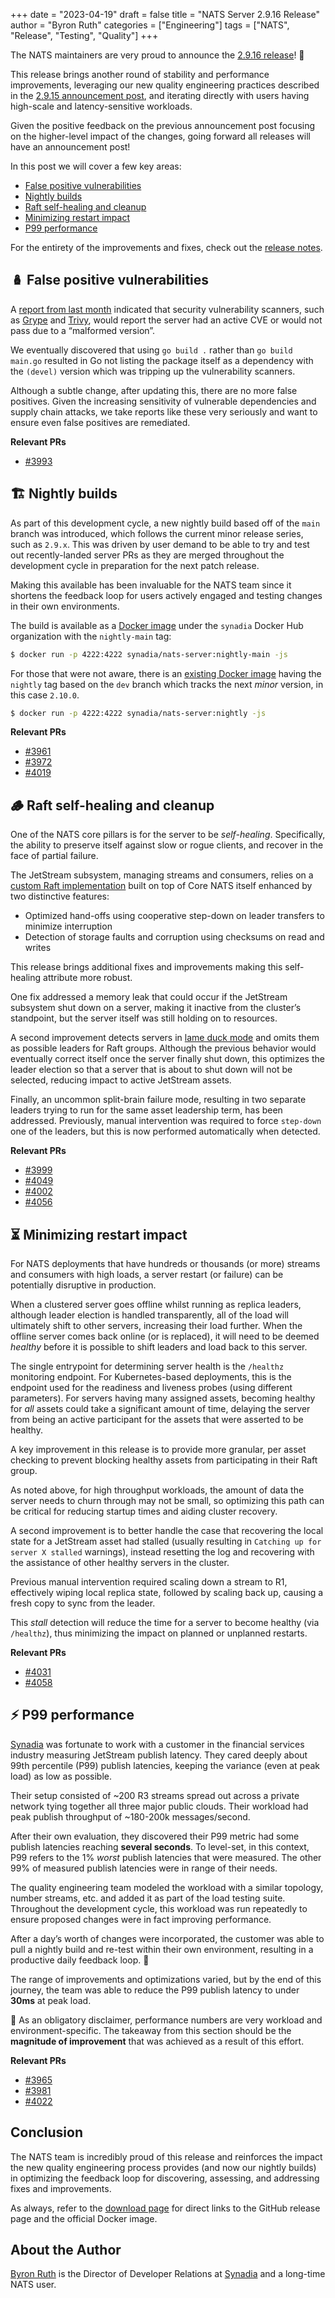 +++
date = "2023-04-19"
draft = false
title = "NATS Server 2.9.16 Release"
author = "Byron Ruth"
categories = ["Engineering"]
tags = ["NATS", "Release", "Testing", "Quality"]
+++

The NATS maintainers are very proud to announce the [2.9.16 release](https://github.com/nats-io/nats-server/releases/tag/v2.9.16)! 🥳

This release brings another round of stability and performance improvements, leveraging our new quality engineering practices described in the [2.9.15 announcement post](/blog/nats-server-2.9.15-release/), and iterating directly with users having high-scale and latency-sensitive workloads.

Given the positive feedback on the previous announcement post focusing on the higher-level impact of the changes, going forward all releases will have an announcement post!

In this post we will cover a few key areas:

- [False positive vulnerabilities](#-false-positive-vulnerabilities)
- [Nightly builds](#-nightly-builds)
- [Raft self-healing and cleanup](#-raft-self-healing-and-cleanup)
- [Minimizing restart impact](#-minimizing-restart-impact)
- [P99 performance](#-p99-performance)

For the entirety of the improvements and fixes, check out the [release
notes](https://github.com/nats-io/nats-server/releases/tag/v2.9.16).

## 🪆 False positive vulnerabilities

A [report from last month](https://github.com/nats-io/nats-server/issues/3992) indicated that security vulnerability scanners, such as [Grype](https://github.com/anchore/grype) and [Trivy](https://github.com/aquasecurity/trivy), would report the server had an active CVE or would not pass due to a “malformed version”.

We eventually discovered that using `go build .` rather than `go build main.go` resulted in Go not listing the package itself as a dependency with the `(devel)` version which was tripping up the vulnerability scanners.

Although a subtle change, after updating this, there are no more false positives. Given the increasing sensitivity of vulnerable dependencies and supply chain attacks, we take reports like these very seriously and want to ensure even false positives are remediated.

**Relevant PRs**

- [#3993](https://github.com/nats-io/nats-server/pull/3993)

## 🏗️ Nightly builds

As part of this development cycle, a new nightly build based off of the `main` branch was introduced, which follows the current minor release series, such as `2.9.x`. This was driven by user demand to be able to try and test out recently-landed server PRs as they are merged throughout the development cycle in preparation for the next patch release.

Making this available has been invaluable for the NATS team since it shortens the feedback loop for users actively engaged and testing changes in their own environments.

The build is available as a [Docker image](https://hub.docker.com/r/synadia/nats-server/tags?page=1&name=nightly-main) under the `synadia` Docker Hub organization with the `nightly-main` tag:

```sh
$ docker run -p 4222:4222 synadia/nats-server:nightly-main -js
```

For those that were not aware, there is an [existing Docker image](https://hub.docker.com/r/synadia/nats-server/tags?page=1&name=nightly) having the `nightly` tag based on the `dev` branch which tracks the next _minor_ version, in this case `2.10.0`.

```sh
$ docker run -p 4222:4222 synadia/nats-server:nightly -js
```

**Relevant PRs**

- [#3961](https://github.com/nats-io/nats-server/pull/3961)
- [#3972](https://github.com/nats-io/nats-server/pull/3972)
- [#4019](https://github.com/nats-io/nats-server/pull/4019)

## 🪵 Raft self-healing and cleanup

One of the NATS core pillars is for the server to be _self-healing_. Specifically, the ability to preserve itself against slow or rogue clients, and recover in the face of partial failure.

The JetStream subsystem, managing streams and consumers, relies on a [custom Raft implementation](https://github.com/nats-io/nats-server/blob/main/server/raft.go) built on top of Core NATS itself enhanced by two distinctive features:

- Optimized hand-offs using cooperative step-down on leader transfers to minimize interruption
- Detection of storage faults and corruption using checksums on read and writes

This release brings additional fixes and improvements making this self-healing attribute more robust.

One fix addressed a memory leak that could occur if the JetStream subsystem shut down on a server, making it inactive from the cluster’s standpoint, but the server itself was still holding on to resources.

A second improvement detects servers in [lame duck mode](https://docs.nats.io/running-a-nats-service/nats_admin/lame_duck_mode) and omits them as possible leaders for Raft groups. Although the previous behavior would eventually correct itself once the server finally shut down, this optimizes the leader election so that a server that is about to shut down will not be selected, reducing impact to active JetStream assets.

Finally, an uncommon split-brain failure mode, resulting in two separate leaders trying to run for the same asset leadership term, has been addressed. Previously, manual intervention was required to force `step-down` one of the leaders, but this is now performed automatically when detected.

**Relevant PRs**

- [#3999](https://github.com/nats-io/nats-server/pull/3999)
- [#4049](https://github.com/nats-io/nats-server/pull/4049)
- [#4002](https://github.com/nats-io/nats-server/pull/4002)
- [#4056](https://github.com/nats-io/nats-server/pull/4056)

## ⏳ Minimizing restart impact

For NATS deployments that have hundreds or thousands (or more) streams and consumers with high loads, a server restart (or failure) can be potentially disruptive in production.

When a clustered server goes offline whilst running as replica leaders, although leader election is handled transparently, all of the load will ultimately shift to other servers, increasing their load further. When the offline server comes back online (or is replaced), it will need to be deemed _healthy_ before it is possible to shift leaders and load back to this server.

The single entrypoint for determining server health is the `/healthz` monitoring endpoint. For Kubernetes-based deployments, this is the endpoint used for the readiness and liveness probes (using different parameters). For servers having many assigned assets, becoming healthy for _all_ assets could take a significant amount of time, delaying the server from being an active participant for the assets that were asserted to be healthy.

A key improvement in this release is to provide more granular, per asset checking to prevent blocking healthy assets from participating in their Raft group.

As noted above, for high throughput workloads, the amount of data the server needs to churn through may not be small, so optimizing this path can be critical for reducing startup times and aiding cluster recovery.

A second improvement is to better handle the case that recovering the local state for a JetStream asset had stalled (usually resulting in `Catching up for server X stalled` warnings), instead resetting the log and recovering with the assistance of other healthy servers in the cluster.

Previous manual intervention required scaling down a stream to R1, effectively wiping local replica state, followed by scaling back up, causing a fresh copy to sync from the leader.

This _stall_ detection will reduce the time for a server to become healthy (via `/healthz`), thus minimizing the impact on planned or unplanned restarts.

**Relevant PRs**

- [#4031](https://github.com/nats-io/nats-server/pull/4031)
- [#4058](https://github.com/nats-io/nats-server/pull/4058)

## ⚡ P99 performance

[Synadia](https://www.synadia.com?utm_source=nats_io&utm_medium=nats) was fortunate to work with a customer in the financial services industry measuring JetStream publish latency. They cared deeply about 99th percentile (P99) publish latencies, keeping the variance (even at peak load) as low as possible.

Their setup consisted of ~200 R3 streams spread out across a private network tying together all three major public clouds. Their workload had peak publish throughput of ~180-200k messages/second.

After their own evaluation, they discovered their P99 metric had some publish latencies reaching **several seconds**. To level-set, in this context, P99 refers to the 1% _worst_ publish latencies that were measured. The other 99% of measured publish latencies were in range of their needs.

The quality engineering team modeled the workload with a similar topology, number streams, etc. and added it as part of the load testing suite. Throughout the development cycle, this workload was run repeatedly to ensure proposed changes were in fact improving performance.

After a day’s worth of changes were incorporated, the customer was able to pull a nightly build and re-test within their own environment, resulting in a productive daily feedback loop. 🙌

The range of improvements and optimizations varied, but by the end of this journey, the team was able to reduce the P99 publish latency to under **30ms** at peak load.

📝 As an obligatory disclaimer, performance numbers are very workload and environment-specific. The takeaway from this section should be the **magnitude of improvement** that was achieved as a result of this effort.

**Relevant PRs**

- [#3965](https://github.com/nats-io/nats-server/pull/3965)
- [#3981](https://github.com/nats-io/nats-server/pull/3981)
- [#4022](https://github.com/nats-io/nats-server/pull/4022)

## Conclusion

The NATS team is incredibly proud of this release and reinforces the impact the new quality engineering process provides (and now our nightly builds) in optimizing the feedback loop for discovering, assessing, and addressing fixes and improvements.

As always, refer to the [download page](https://nats.io/download/) for direct links to the GitHub release page and the official Docker image.

## About the Author

[Byron Ruth](https://www.linkedin.com/in/byron-ruth/) is the Director of Developer Relations at [Synadia](https://www.synadia.com?utm_source=nats_io&utm_medium=nats) and a long-time NATS user.
